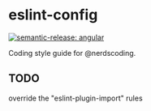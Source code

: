 # eslint-config
[![semantic-release: angular](https://img.shields.io/badge/semantic--release-angular-e10079?logo=semantic-release)](https://github.com/semantic-release/semantic-release)

Coding style guide for @nerdscoding.

## TODO

override the "eslint-plugin-import" rules
